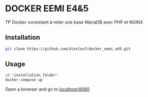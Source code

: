 # DOCKER EEMI E4&5

TP Docker consistant à relier une base MariaDB avec PHP et NGINX

## Installation

```bash
git clone https://github.com/alexlouf/docker_eemi_e45.git
```

## Usage

```bash
cd *installation_folder*
docker-compose up
```

Open a browser and go to [localhost:8080](http://localhost:8080/)